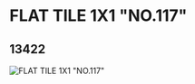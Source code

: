 # FLAT TILE 1X1 "NO.117"
## 13422
![FLAT TILE 1X1 "NO.117"](https://lc-www-live-s.legocdn.com/media/bricks/5/2/6029794.jpg)